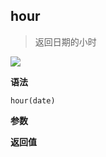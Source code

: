 ## hour

> 返回日期的小时

![](https://img.shields.io/badge/-Date-blue)

**语法**

`hour(date)`

**参数**

**返回值**
